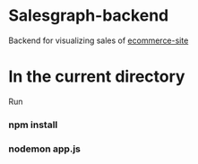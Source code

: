 # Salesgraph-backend
Backend for visualizing sales of [ecommerce-site](https://github.com/bhawanaprasain/salesgraph)

# In the current directory
Run 
### npm install
### nodemon app.js


